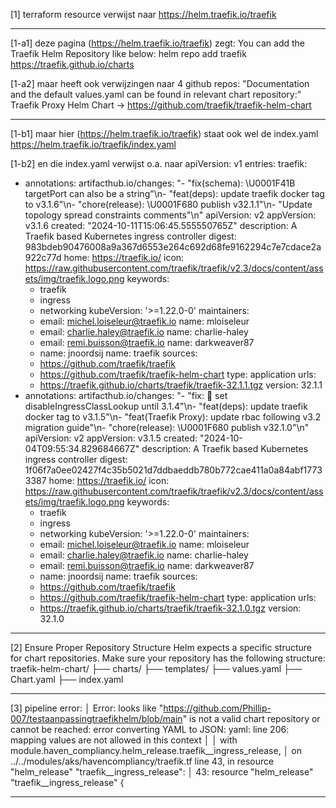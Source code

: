 [1] terraform resource verwijst naar
https://helm.traefik.io/traefik

---

[1-a1] deze pagina (https://helm.traefik.io/traefik) zegt:
You can add the Traefik Helm Repository like below:
helm repo add traefik https://traefik.github.io/charts

[1-a2] maar heeft ook verwijzingen naar 4 github repos:
"Documentation and the default values.yaml can be found in relevant chart repository:"
Traefik Proxy Helm Chart -> https://github.com/traefik/traefik-helm-chart

---

[1-b1] maar hier (https://helm.traefik.io/traefik) staat ook wel de index.yaml
https://helm.traefik.io/traefik/index.yaml

[1-b2] en die index.yaml verwijst o.a. naar
apiVersion: v1
entries:
  traefik:
  - annotations:
      artifacthub.io/changes: "- \"fix(schema): \U0001F41B targetPort can also be
        a string\"\n- \"feat(deps): update traefik docker tag to v3.1.6\"\n- \"chore(release):
        \U0001F680 publish v32.1.1\"\n- \"Update topology spread constraints comments\"\n"
    apiVersion: v2
    appVersion: v3.1.6
    created: "2024-10-11T15:06:45.555550765Z"
    description: A Traefik based Kubernetes ingress controller
    digest: 983bdeb90476008a9a367d6553e264c692d68fe9162294c7e7cdace2a922c77d
    home: https://traefik.io/
    icon: https://raw.githubusercontent.com/traefik/traefik/v2.3/docs/content/assets/img/traefik.logo.png
    keywords:
    - traefik
    - ingress
    - networking
    kubeVersion: '>=1.22.0-0'
    maintainers:
    - email: michel.loiseleur@traefik.io
      name: mloiseleur
    - email: charlie.haley@traefik.io
      name: charlie-haley
    - email: remi.buisson@traefik.io
      name: darkweaver87
    - name: jnoordsij
    name: traefik
    sources:
    - https://github.com/traefik/traefik
    - https://github.com/traefik/traefik-helm-chart
    type: application
    urls:
    - https://traefik.github.io/charts/traefik/traefik-32.1.1.tgz
    version: 32.1.1
  - annotations:
      artifacthub.io/changes: "- \"fix: :bug: set disableIngressClassLookup until
        3.1.4\"\n- \"feat(deps): update traefik docker tag to v3.1.5\"\n- \"feat(Traefik
        Proxy): update rbac following v3.2 migration guide\"\n- \"chore(release):
        \U0001F680 publish v32.1.0\"\n"
    apiVersion: v2
    appVersion: v3.1.5
    created: "2024-10-04T09:55:34.829684667Z"
    description: A Traefik based Kubernetes ingress controller
    digest: 1f06f7a0ee02427f4c35b5021d7ddbaeddb780b772cae411a0a84abf17733387
    home: https://traefik.io/
    icon: https://raw.githubusercontent.com/traefik/traefik/v2.3/docs/content/assets/img/traefik.logo.png
    keywords:
    - traefik
    - ingress
    - networking
    kubeVersion: '>=1.22.0-0'
    maintainers:
    - email: michel.loiseleur@traefik.io
      name: mloiseleur
    - email: charlie.haley@traefik.io
      name: charlie-haley
    - email: remi.buisson@traefik.io
      name: darkweaver87
    - name: jnoordsij
    name: traefik
    sources:
    - https://github.com/traefik/traefik
    - https://github.com/traefik/traefik-helm-chart
    type: application
    urls:
    - https://traefik.github.io/charts/traefik/traefik-32.1.0.tgz
    version: 32.1.0

---

[2] Ensure Proper Repository Structure
Helm expects a specific structure for chart repositories. Make sure your repository has the following structure:
traefik-helm-chart/
  ├── charts/
  ├── templates/
  ├── values.yaml
  ├── Chart.yaml
  ├── index.yaml

---

[3] pipeline error:
│ Error: looks like "https://github.com/Phillip-007/testaanpassingtraefikhelm/blob/main" is not a valid chart repository or cannot be reached: error converting YAML to JSON: yaml: line 206: mapping values are not allowed in this context
│ 
│   with module.haven_compliancy.helm_release.traefik__ingress_release,
│   on ../../modules/aks/havencompliancy/traefik.tf line 43, in resource "helm_release" "traefik__ingress_release":
│   43: resource "helm_release" "traefik__ingress_release" {

---
